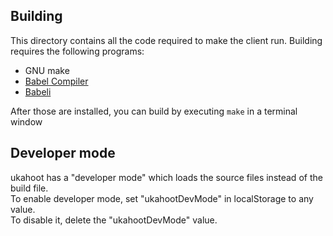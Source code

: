 ## Building
This directory contains all the code required to make the client run.
Building requires the following programs:
- GNU make
- [Babel Compiler](http://babeljs.io/)
- [Babeli](https://github.com/babel/babili)

After those are installed, you can build by executing `make` in a terminal window

## Developer mode
ukahoot has a "developer mode" which loads the source files instead of the build file.<br>
To enable developer mode, set "ukahootDevMode" in localStorage to any value.<br>
To disable it, delete the "ukahootDevMode" value.<br>
